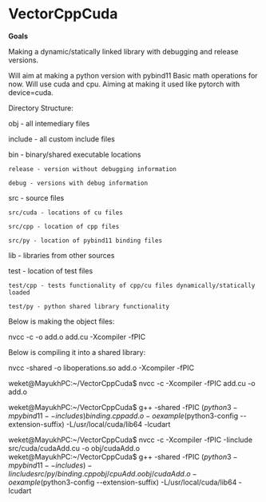 # VectorCppCuda

**Goals**

Making a dynamic/statically linked library with debugging and release versions.

Will aim at making a python version with pybind11
Basic math operations for now.
Will use cuda and cpu. 
Aiming at making it used like pytorch with device=cuda.


Directory Structure:

obj -  all intemediary files

include - all custom include files

bin - binary/shared executable locations

    release - version without debugging information

    debug - versions with debug information

src - source files

    src/cuda - locations of cu files

    src/cpp - location of cpp files

    src/py - location of pybind11 binding files

lib - libraries from other sources

test - location of test files

    test/cpp - tests functionality of cpp/cu files dynamically/statically loaded
    
    test/py - python shared library functionality




Below is making the object files:


nvcc -c -o add.o add.cu -Xcompiler -fPIC


Below is compiling it into a shared library:

nvcc -shared -o liboperations.so add.o -Xcompiler -fPIC




weket@MayukhPC:~/VectorCppCuda$ nvcc -c -Xcompiler -fPIC add.cu -o add.o


weket@MayukhPC:~/VectorCppCuda$ g++ -shared -fPIC $(python3 -m pybind11 --includes) binding.cpp add.o -o example$(python3-config --extension-suffix) -L/usr/local/cuda/lib64 -lcudart



weket@MayukhPC:~/VectorCppCuda$ nvcc -c -Xcompiler -fPIC -Iinclude src/cuda/cudaAdd.cu -o obj/cudaAdd.o
weket@MayukhPC:~/VectorCppCuda$ g++ -shared -fPIC $(python3 -m pybind11 --includes) -Iinclude src/py/binding.cpp obj/cpuAdd.o obj/cudaAdd.o -o example$(python3-config --extension-suffix) -L/usr/local/cuda/lib64 -lcudart
